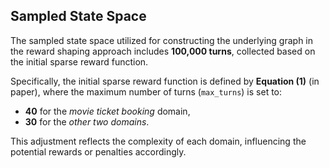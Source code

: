 ## Sampled State Space

The sampled state space utilized for constructing the underlying graph in the reward shaping approach includes **100,000 turns**, collected based on the initial sparse reward function. 

Specifically, the initial sparse reward function is defined by **Equation (1)** (in paper), where the maximum number of turns (`max_turns`) is set to:
- **40** for the *movie ticket booking* domain,  
- **30** for the *other two domains*.  

This adjustment reflects the complexity of each domain, influencing the potential rewards or penalties accordingly.
